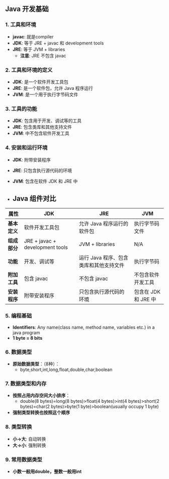 ## Java 开发基础

### 1. 工具和环境

- **javac**: 就是compiler
- **JDK**: 等于 JRE + javac 和 development tools
- **JRE**: 等于 JVM + libraries
    - **注意**: JRE 不包含 javac

### 2. 工具和环境的定义

- **JDK**: 是一个软件开发工具包
- **JRE**: 是一个软件包，允许 Java 程序运行
- **JVM**: 是一个用于执行字节码文件

### 3. 工具的功能

- **JDK**: 包含用于开发、调试等的工具
- **JRE**: 包含类库和其他支持文件
- **JVM**: 中不包含软件开发工具

### 4. 安装和运行环境

- **JDK**: 附带安装程序
- **JRE**: 只包含执行源代码的环境
- **JVM**: 包含在软件 JDK 和 JRE 中

- ## Java 组件对比

|       属性       |              JDK               |                   JRE                  |         JVM         |
|-----------------|-------------------------------|---------------------------------------|--------------------|
| **基本定义**    | 软件开发工具包                 | 允许 Java 程序运行的软件包             | 执行字节码文件     |
| **组成部分**    | JRE + javac + development tools| JVM + libraries                        | N/A                |
| **功能**        | 开发、调试等                    | 运行 Java 程序、包含类库和其他支持文件 | 执行字节码          |
| **附加工具**    | 包含 javac                      | 不包含 javac                           | 不包含软件开发工具  |
| **安装程序**    | 附带安装程序                    | 只包含执行源代码的环境                 | 包含在 JDK 和 JRE 中|



### 5. 编程基础

- **Identifiers**: Any name(class name, method name, variables etc.) in a java program
- **1 byte = 8 bits**

### 6. 数据类型

- **原始数据类型**：（8种）：
    - byte,short,int,long,float,double,char,boolean

### 7. 数据类型和内存

- **按照占用内存空间大小排序**：
    - double(8 bytes)=long(8 bytes)>float(4 bytes)>int(4 bytes)>short(2 bytes)=char(2 bytes)>byte(1 byte)>boolean(usually occupy 1 byte)
- **强制类型转换也按照这个顺序**

### 8. 类型转换

- **小->大**: 自动转换
- **大->小**: 强制转换

### 9. 常用数据类型

- **小数一般用double，整数一般用int**
